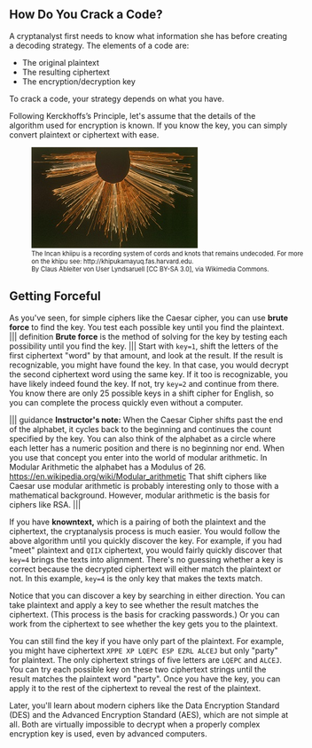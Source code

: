 ## How Do You Crack a Code?

A cryptanalyst first needs to know what information she has before creating a decoding strategy. The elements of a code are: 
 - The original plaintext 
 - The resulting ciphertext
 - The encryption/decryption key 
   
To crack a code, your strategy depends on what you have. 

Following Kerckhoffs’s Principle, let's assume that the details of the algorithm used for encryption is known. If you know the key, you can simply convert plaintext or ciphertext with ease.
 <figure class="snippetimg" style="margin: 10 auto;width:100%">
  <img src=".guides/img/quipu.jpg" alt="Auguste Kerckhoffs. Photo by Eugen Drezen, Historio de la Mondo Lingvo (Leipzig, 1931), 102. Sourced from Wikimedia Commons*">
  <figcaption style="font-size: 0.8em; text-align: left;">The Incan khiipu is a recording system of cords and knots that remains undecoded.  For more on the khipu see: http://khipukamayuq.fas.harvard.edu.    
  </br>
 By Claus Ableiter von User Lyndsaruell [CC BY-SA 3.0], via Wikimedia Commons.</figcaption>
</figure>

## Getting Forceful 
As you've seen, for simple ciphers like the Caesar cipher, you can use **brute force** to find the key. You test each possible key until you find the plaintext. 
||| definition
**Brute force** is the method of solving for the key by testing each possibility until you find the key.
|||
Start with ```key=1```, shift the letters of the first ciphertext "word" by that amount, and look at the result. If the result is recognizable, you might have found the key. In that case, you would decrypt the second ciphertext word using the same key. If it too is recognizable, you have likely indeed found the key. If not, try ```key=2``` and continue from there.  You know there are only 25 possible keys in a shift cipher for English, so you can complete the process quickly even without a computer.

||| guidance
**Instructor's note:**  When the Caesar Cipher shifts past the end of the alphabet, it cycles back to the beginning and continues the count specified by the key. You can also think of the alphabet as a circle where each letter has a numeric position and there is no beginning nor end. When you use that concept you enter into the world of modular arithmetic. In Modular Arithmetic the alphabet has a Modulus of 26.
https://en.wikipedia.org/wiki/Modular_arithmetic
That shift ciphers like Caesar use modular arithmetic is probably interesting only to those with a mathematical background. However, modular arithmetic is the basis for ciphers like RSA.
|||

If you have **knowntext,** which is a pairing of both the plaintext and the ciphertext, the cryptanalysis process is much easier. You would follow the above algorithm until you quickly discover the key. For example, if you had "meet" plaintext and  `QIIX` ciphertext, you would fairly quickly discover that ```key=4``` brings the texts into alignment. There's no guessing whether a key is correct because the decrypted ciphertext will either match the plaintext or not. In this example, ```key=4``` is the only key that makes the texts match.

Notice that you can discover a key by searching in either direction. You can take plaintext and apply a  key to see whether the result matches the ciphertext. (This process is the basis for cracking passwords.) Or you can work from the ciphertext to see whether the key gets you to the plaintext.

You can still find the key if you have only part of the plaintext. For example, you might have ciphertext `XPPE XP LQEPC ESP EZRL ALCEJ` but only "party" for plaintext. The only ciphertext strings of five letters are `LQEPC` and `ALCEJ`. You can try each possible key on these two ciphertext strings until the result matches the plaintext word "party". Once you have the key, you can apply it to the rest of the ciphertext to reveal the rest of the plaintext.

Later, you'll learn about modern ciphers like the Data Encryption Standard (DES) and the Advanced Encryption Standard (AES), which are not simple at all. Both are virtually impossible to decrypt when a properly complex encryption key is used, even by advanced computers.  
